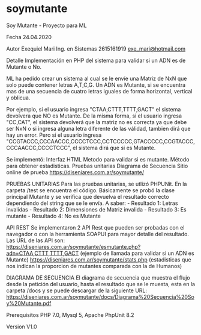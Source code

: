 # soymutante
Soy Mutante - Proyecto para ML

Fecha 24.04.2020

Autor Exequiel Mari Ing. en Sistemas 2615161919 exe_mari@hotmail.com

Detalle Implementación en PHP del sistema para validar si un ADN es de Mutante o No. 

ML ha pedido crear un sistema al cual se le envíe una Matriz de NxN que solo puede contener letras A,T,C,G. Un ADN es Mutante, si se encuentra mas de una secuencia de cuatro letras iguales de forma horizontal, vertical y oblicua.

Por ejemplo, si el usuario ingresa "CTAA,CTTT,TTTT,GACT" el sistema devolvera que NO es Mutante.
De la misma forma, si el usuario ingresa "CC,CAT", el sistema devolverá que la matriz no es correcta ya que debe ser NxN o si ingresa alguna letra diferente de las válidad, tambien dirá que hay un error.
Pero si el usuario ingresa "CCGTACCC,CCCAACCC,CCCCTCCC,CCTCCCCC,GTACCCCC,CCGTACCC,CCCAACCC,CCCCTCCC", el sistema dirá que si es Mutante.


Se implementó:
Interfaz HTML
Metodo para validar si es mutante.
Método para obtener estadisticas.
Pruebas unitarias
Diagrama de Secuencia
Sitio online de prueba https://diseniares.com.ar/soymutante/

PRUEBAS UNITARIAS
Para las pruebas unitarias, se utlizó PHPUNit. En la carpeta /test se encuentra el código. Básicamente se probó la clase principal Mutante y se verifica que devuelva el resultado correcto dependiendo del string que se le envía. A saber:
    - Resultado 1: Letras invalidas
    - Resultado 2: Dimensiones de Matriz invalida
    - Resultado 3: Es mutante
    - Resultado 4: No es Mutante

API REST
Se implementaron 2 API Rest que pueden ser probadas con el navegador o con la herramienta SOAPUI para mayor detalle del resultado.
Las URL de las API son:
https://diseniares.com.ar/soymutante/esmutante.php?adn=CTAA,CTTT,TTTT,GACT (ejemplo de llamada para validar si un ADN es Mutante)
https://diseniares.com.ar/soymutante/stats.php (estadisticas que nos indican la proporcion de mutantes comparada con la de Humanos)

DIAGRAMA DE SECUENCIA
El diagrama de secuencia que muestra el flujo desde la petición del usuario, hasta el resultado que se le muesta, esta en la carpeta /docs y se puede descargar de la siguiente URL: https://diseniares.com.ar/soymutante/docs/Diagrama%20Secuencia%20Soy%20Mutante.pdf

Prerequisitos PHP 7.0, Mysql 5, Apache PhpUnit 8.2

Version V1.0
